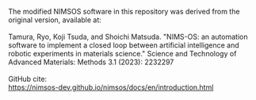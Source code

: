 The modified NIMSOS software in this repository was derived from the original version, available at:<br>
<br>Tamura, Ryo, Koji Tsuda, and Shoichi Matsuda. "NIMS-OS: an automation software to implement a closed loop between artificial intelligence and robotic experiments in materials science." Science and Technology of Advanced Materials: Methods 3.1 (2023): 2232297<br>
<br>GitHub cite:<br>
https://nimsos-dev.github.io/nimsos/docs/en/introduction.html
